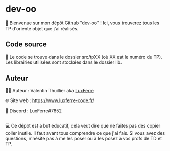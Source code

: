 
# dev-oo

🚀 Bienvenue sur mon dépôt Github "dev-oo" ! Ici, vous trouverez tous les TP d'orienté objet que j'ai réalisés.

## Code source

📂 Le code se trouve dans le dossier src/tpXX (où XX est le numéro du TP). Les librairies utilisées sont stockées dans le dossier lib.

## Auteur

👨‍💻 Auteur : Valentin Thuillier aka [LuxFerre](mailto:valentin.thuillier@luxferre-code.fr)

🌐 Site web : https://www.luxferre-code.fr/

💬 Discord : LuxFerre#7852

##

💻 Ce dépôt est a but éducatif, cela veut dire que ne faites pas des copier coller inutile. Il faut avant tous comprendre ce que j'ai fais. Si vous avez des questions, n'hésité pas à me les poser ou à les posez à vos profs de TD et TP.

